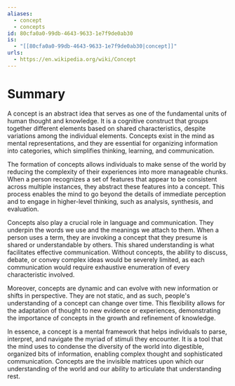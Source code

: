 ```yaml
---
aliases:
  - concept
  - concepts
id: 80cfa0a0-99db-4643-9633-1e7f9de0ab30
is:
  - "[[80cfa0a0-99db-4643-9633-1e7f9de0ab30|concept]]"
urls:
  - https://en.wikipedia.org/wiki/Concept
---
```

# Summary
A concept is an abstract idea that serves as one of the fundamental units of human thought and knowledge. It is a cognitive construct that groups together different elements based on shared characteristics, despite variations among the individual elements. Concepts exist in the mind as mental representations, and they are essential for organizing information into categories, which simplifies thinking, learning, and communication.

The formation of concepts allows individuals to make sense of the world by reducing the complexity of their experiences into more manageable chunks. When a person recognizes a set of features that appear to be consistent across multiple instances, they abstract these features into a concept. This process enables the mind to go beyond the details of immediate perception and to engage in higher-level thinking, such as analysis, synthesis, and evaluation.

Concepts also play a crucial role in language and communication. They underpin the words we use and the meanings we attach to them. When a person uses a term, they are invoking a concept that they presume is shared or understandable by others. This shared understanding is what facilitates effective communication. Without concepts, the ability to discuss, debate, or convey complex ideas would be severely limited, as each communication would require exhaustive enumeration of every characteristic involved.

Moreover, concepts are dynamic and can evolve with new information or shifts in perspective. They are not static, and as such, people's understanding of a concept can change over time. This flexibility allows for the adaptation of thought to new evidence or experiences, demonstrating the importance of concepts in the growth and refinement of knowledge.

In essence, a concept is a mental framework that helps individuals to parse, interpret, and navigate the myriad of stimuli they encounter. It is a tool that the mind uses to condense the diversity of the world into digestible, organized bits of information, enabling complex thought and sophisticated communication. Concepts are the invisible matrices upon which our understanding of the world and our ability to articulate that understanding rest.
